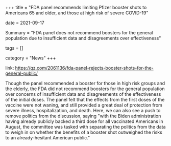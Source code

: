 +++
title = "FDA panel recommends limiting Pfizer booster shots to Americans 65 and older, and those at high risk of severe COVID-19"

date = 2021-09-17

Summary = "FDA panel does not recommend boosters for the general population due to insufficient data and disagreements over effectiveness"

tags = []

category = "News"
+++

link: https://qz.com/2061136/fda-panel-rejects-booster-shots-for-the-general-public/

Though the panel recommended a booster for those in high risk groups and the elderly, the FDA did not recommend boosters for the general population over concerns of insufficient data and disagreements of the effectiveness of the initial doses. The panel felt that the effects from the first doses of the vaccine were not waning, and still provided a great deal of protection from severe illness, hospitalization, and death. Here, we can also see a push to remove politics from the discussion, saying "with the Biden administration having already publicly backed a third dose for all vaccinated Americans in August, the committee was tasked with separating the politics from the data to weigh in on whether the benefits of a booster shot outweighed the risks to an already-hesitant American public."
